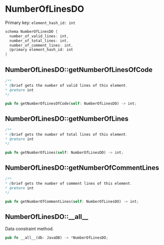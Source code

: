 # NumberOfLinesDO

Primary key: `element_hash_id: int`

```rust
schema NumberOfLinesDO {
  number_of_valid_lines: int,
  number_of_total_lines: int,
  number_of_comment_lines: int,
  @primary element_hash_id: int
}
```
## NumberOfLinesDO::getNumberOfLinesOfCode

```java
/**
* @brief gets the number of valid lines of this element.
* @return int
*/
```
```rust
pub fn getNumberOfLinesOfCode(self: NumberOfLinesDO) -> int;
```
## NumberOfLinesDO::getNumberOfLines

```java
/**
* @brief gets the number of total lines of this element.
* @return int
*/
```
```rust
pub fn getNumberOfLines(self: NumberOfLinesDO) -> int;
```
## NumberOfLinesDO::getNumberOfCommentLines

```java
/**
* @brief gets the number of comment lines of this element.
* @return int
*/
```
```rust
pub fn getNumberOfCommentLines(self: NumberOfLinesDO) -> int;
```
## NumberOfLinesDO::\_\_all\_\_

Data constraint method.

```rust
pub fn __all__(db: JavaDB) -> *NumberOfLinesDO;
```
